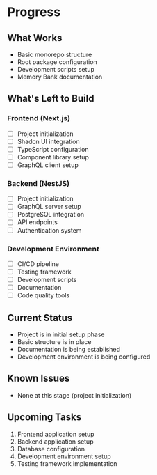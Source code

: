 # Progress

## What Works
- Basic monorepo structure
- Root package configuration
- Development scripts setup
- Memory Bank documentation

## What's Left to Build
### Frontend (Next.js)
- [ ] Project initialization
- [ ] Shadcn UI integration
- [ ] TypeScript configuration
- [ ] Component library setup
- [ ] GraphQL client setup

### Backend (NestJS)
- [ ] Project initialization
- [ ] GraphQL server setup
- [ ] PostgreSQL integration
- [ ] API endpoints
- [ ] Authentication system

### Development Environment
- [ ] CI/CD pipeline
- [ ] Testing framework
- [ ] Development scripts
- [ ] Documentation
- [ ] Code quality tools

## Current Status
- Project is in initial setup phase
- Basic structure is in place
- Documentation is being established
- Development environment is being configured

## Known Issues
- None at this stage (project initialization)

## Upcoming Tasks
1. Frontend application setup
2. Backend application setup
3. Database configuration
4. Development environment setup
5. Testing framework implementation 